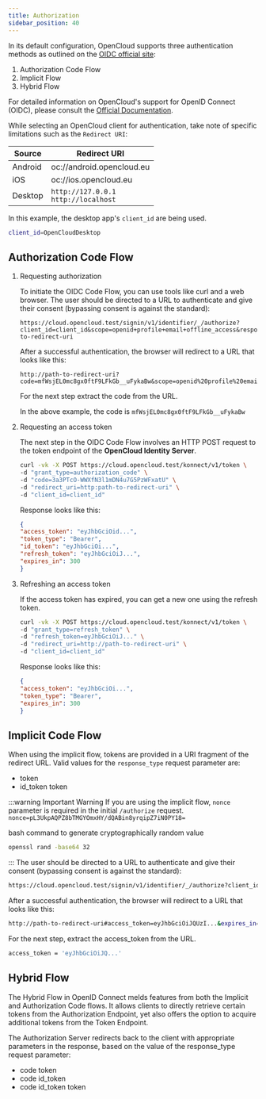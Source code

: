 ```yaml
---
title: Authorization
sidebar_position: 40
---
```


In its default configuration, OpenCloud supports three authentication methods as outlined on the [OIDC official site](https://openid.net/specs/openid-connect-core-1_0.html#rfc.section.3):

1. Authorization Code Flow
2. Implicit Flow
3. Hybrid Flow

For detailed information on OpenCloud's support for OpenID Connect (OIDC), please consult the [Official Documentation](../../../../admin/configuration/authentication-and-user-management).

While selecting an OpenCloud client for authentication, take note of specific limitations such as the `Redirect URI`:

| Source  | Redirect URI                                 |
|---------|----------------------------------------------|
| Android | oc://android.opencloud.eu                    |
| iOS     | oc://ios.opencloud.eu                        |
| Desktop | `http://127.0.0.1` <br /> `http://localhost` |

In this example, the desktop app's `client_id` are being used.

```bash
client_id=OpenCloudDesktop
```

## Authorization Code Flow

1. Requesting authorization

   To initiate the OIDC Code Flow, you can use tools like curl and a web browser.
   The user should be directed to a URL to authenticate and give their consent (bypassing consent is against the standard):

    ```plaintext
    https://cloud.opencloud.test/signin/v1/identifier/_/authorize?client_id=client_id&scope=openid+profile+email+offline_access&response_type=code&redirect_uri=http://path-to-redirect-uri
    ```

    After a successful authentication, the browser will redirect to a URL that looks like this:

    ```plaintext
    http://path-to-redirect-uri?code=mfWsjEL0mc8gx0ftF9LFkGb__uFykaBw&scope=openid%20profile%20email%20offline_access&session_state=32b08dd...&state=
    ```

    For the next step extract the code from the URL.

    In the above example,
    the code is `mfWsjEL0mc8gx0ftF9LFkGb__uFykaBw`

2. Requesting an access token

   The next step in the OIDC Code Flow involves an HTTP POST request
   to the token endpoint of the **OpenCloud Identity Server**.

    ```bash
    curl -vk -X POST https://cloud.opencloud.test/konnect/v1/token \
    -d "grant_type=authorization_code" \
    -d "code=3a3PTcO-WWXfN3l1mDN4u7G5PzWFxatU" \
    -d "redirect_uri=http:path-to-redirect-uri" \
    -d "client_id=client_id"
    ```

   Response looks like this:

    ```json
    {
    "access_token": "eyJhbGciOid...",
    "token_type": "Bearer",
    "id_token": "eyJhbGciOi...",
    "refresh_token": "eyJhbGciOiJ...",
    "expires_in": 300
    }
    ```

3. Refreshing an access token

   If the access token has expired, you can get a new one using the refresh token.

    ```bash
    curl -vk -X POST https://cloud.opencloud.test/konnect/v1/token \
    -d "grant_type=refresh_token" \
    -d "refresh_token=eyJhbGciOiJ..." \
    -d "redirect_uri=http://path-to-redirect-uri" \
    -d "client_id=client_id"
    ```

   Response looks like this:

    ```json
    {
    "access_token": "eyJhbGciOi...",
    "token_type": "Bearer",
    "expires_in": 300
    }
    ```

## Implicit Code Flow

When using the implicit flow, tokens are provided in a URI fragment of the redirect URL.
Valid values for the `response_type` request parameter are:

- token
- id_token token

:::warning Important Warning
If you are using the implicit flow, `nonce` parameter is required in the initial `/authorize` request.
`nonce=pL3UkpAQPZ8bTMGYOmxHY/dQABin8yrqipZ7iN0PY18=`

bash command to generate cryptographically random value

```bash
openssl rand -base64 32
```

:::
The user should be directed to a URL to authenticate and give their consent (bypassing consent is against the standard):

```bash
https://cloud.opencloud.test/signin/v1/identifier/_/authorize?client_id=client_id&scope=openid+profile+email+offline_access&response_type=id_token+token&redirect_uri=http://path-to-redirect-uri&nonce=pL3UkpAQPZ8bTMGYOmxHY/dQABin8yrqipZ7iN0PY18=
 ```

After a successful authentication, the browser will redirect to a URL that looks like this:

```bash
http://path-to-redirect-uri#access_token=eyJhbGciOiJQUzI...&expires_in=300&id_token=eyJhbGciOiJ...&scope=email%20openid%20profile&session_state=c8a1019f5e054d...&state=&token_type=Bearer
```

For the next step, extract the access_token from the URL.

```bash
access_token = 'eyJhbGciOiJQ...'
 ```

## Hybrid Flow

The Hybrid Flow in OpenID Connect melds features from both the Implicit and Authorization Code flows. It allows clients to directly retrieve certain tokens from the Authorization Endpoint, yet also offers the option to acquire additional tokens from the Token Endpoint.

The Authorization Server redirects back to the client with appropriate parameters in the response, based on the value of the response_type request parameter:

- code token
- code id_token
- code id_token token
